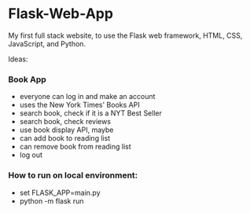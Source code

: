 # Flask-Web-App
My first full stack website, to use the Flask web framework, HTML, CSS, JavaScript, and Python. 

Ideas:  
### Book App
- everyone can log in and make an account 
- uses the New York Times' Books API 
-   search book, check if it is a NYT Best Seller
-   search book, check reviews
- use book display API, maybe 
- can add book to reading list
- can remove book from reading list
- log out



### How to run on local environment: 
- set FLASK_APP=main.py 
- python -m flask run   